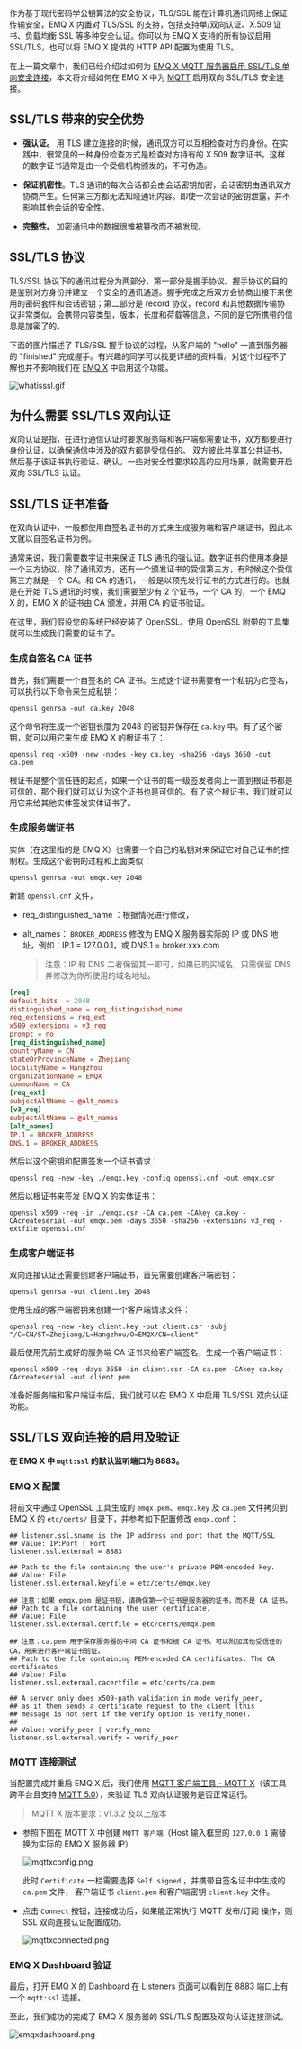 作为基于现代密码学公钥算法的安全协议，TLS/SSL 能在计算机通讯网络上保证传输安全，EMQ X 内置对 TLS/SSL 的支持，包括支持单/双向认证、X.509 证书、负载均衡 SSL 等多种安全认证。你可以为 EMQ X 支持的所有协议启用 SSL/TLS，也可以将 EMQ X 提供的 HTTP API 配置为使用 TLS。

在上一篇文章中，我们已经介绍过如何为 [EMQ X MQTT 服务器启用 SSL/TLS 单向安全连接](https://www.emqx.cn/blog/emqx-server-ssl-tls-secure-connection-configuration-guide)，本文将介绍如何在 EMQ X 中为 [MQTT](https://www.emqx.cn/mqtt) 启用双向 SSL/TLS 安全连接。



## SSL/TLS 带来的安全优势

- **强认证。** 用 TLS 建立连接的时候，通讯双方可以互相检查对方的身份。在实践中，很常见的一种身份检查方式是检查对方持有的 X.509 数字证书。这样的数字证书通常是由一个受信机构颁发的，不可伪造。

- **保证机密性**。TLS 通讯的每次会话都会由会话密钥加密，会话密钥由通讯双方协商产生。任何第三方都无法知晓通讯内容。即使一次会话的密钥泄露，并不影响其他会话的安全性。

- **完整性。** 加密通讯中的数据很难被篡改而不被发现。



## SSL/TLS 协议

TLS/SSL 协议下的通讯过程分为两部分，第一部分是握手协议。握手协议的目的是鉴别对方身份并建立一个安全的通讯通道。握手完成之后双方会协商出接下来使用的密码套件和会话密钥；第二部分是 record 协议，record 和其他数据传输协议非常类似，会携带内容类型，版本，长度和荷载等信息，不同的是它所携带的信息是加密了的。

下面的图片描述了 TLS/SSL 握手协议的过程，从客户端的 "hello" 一直到服务器的 "finished" 完成握手。有兴趣的同学可以找更详细的资料看。对这个过程不了解也并不影响我们在 [EMQ X](https://www.emqx.cn/products/broker) 中启用这个功能。

![whatisssl.gif](https://static.emqx.net/images/e654dbb6743731b20824a379d32a5cf3.gif)



## 为什么需要 SSL/TLS 双向认证

双向认证是指，在进行通信认证时要求服务端和客户端都需要证书，双方都要进行身份认证，以确保通信中涉及的双方都是受信任的。 双方彼此共享其公共证书，然后基于该证书执行验证、确认。一些对安全性要求较高的应用场景，就需要开启双向 SSL/TLS 认证。



## SSL/TLS 证书准备

在双向认证中，一般都使用自签名证书的方式来生成服务端和客户端证书，因此本文就以自签名证书为例。

通常来说，我们需要数字证书来保证 TLS 通讯的强认证。数字证书的使用本身是一个三方协议，除了通讯双方，还有一个颁发证书的受信第三方，有时候这个受信第三方就是一个 CA。和 CA 的通讯，一般是以预先发行证书的方式进行的。也就是在开始 TLS 通讯的时候，我们需要至少有 2 个证书，一个 CA 的，一个 EMQ X 的，EMQ X 的证书由 CA 颁发，并用 CA 的证书验证。

在这里，我们假设您的系统已经安装了 OpenSSL。使用 OpenSSL 附带的工具集就可以生成我们需要的证书了。

### 生成自签名 CA 证书

首先，我们需要一个自签名的 CA 证书。生成这个证书需要有一个私钥为它签名，可以执行以下命令来生成私钥：

```shell
openssl genrsa -out ca.key 2048
```

这个命令将生成一个密钥长度为 2048 的密钥并保存在 `ca.key` 中。有了这个密钥，就可以用它来生成 EMQ X 的根证书了：

```shell
openssl req -x509 -new -nodes -key ca.key -sha256 -days 3650 -out ca.pem
```

根证书是整个信任链的起点，如果一个证书的每一级签发者向上一直到根证书都是可信的，那个我们就可以认为这个证书也是可信的。有了这个根证书，我们就可以用它来给其他实体签发实体证书了。

### 生成服务端证书

实体（在这里指的是 EMQ X）也需要一个自己的私钥对来保证它对自己证书的控制权。生成这个密钥的过程和上面类似：

```shell
openssl genrsa -out emqx.key 2048
```

新建 `openssl.cnf` 文件，

- req_distinguished_name ：根据情况进行修改，

- alt_names： `BROKER_ADDRESS` 修改为 EMQ X 服务器实际的 IP 或 DNS 地址，例如：IP.1 = 127.0.0.1，或 DNS.1 = broker.xxx.com

  > 注意：IP 和 DNS 二者保留其一即可，如果已购买域名，只需保留 DNS 并修改为你所使用的域名地址。

```conf
[req]
default_bits  = 2048
distinguished_name = req_distinguished_name
req_extensions = req_ext
x509_extensions = v3_req
prompt = no
[req_distinguished_name]
countryName = CN
stateOrProvinceName = Zhejiang
localityName = Hangzhou
organizationName = EMQX
commonName = CA
[req_ext]
subjectAltName = @alt_names
[v3_req]
subjectAltName = @alt_names
[alt_names]
IP.1 = BROKER_ADDRESS
DNS.1 = BROKER_ADDRESS
```

然后以这个密钥和配置签发一个证书请求：

```shell
openssl req -new -key ./emqx.key -config openssl.cnf -out emqx.csr
```

然后以根证书来签发 EMQ X 的实体证书：

```shell
openssl x509 -req -in ./emqx.csr -CA ca.pem -CAkey ca.key -CAcreateserial -out emqx.pem -days 3650 -sha256 -extensions v3_req -extfile openssl.cnf
```

### 生成客户端证书

双向连接认证还需要创建客户端证书，首先需要创建客户端密钥：

```shell
openssl genrsa -out client.key 2048
```

使用生成的客户端密钥来创建一个客户端请求文件：

```shell
openssl req -new -key client.key -out client.csr -subj "/C=CN/ST=Zhejiang/L=Hangzhou/O=EMQX/CN=client"
```

最后使用先前生成好的服务端 CA 证书来给客户端签名，生成一个客户端证书：

```shell
openssl x509 -req -days 3650 -in client.csr -CA ca.pem -CAkey ca.key -CAcreateserial -out client.pem
```

准备好服务端和客户端证书后，我们就可以在 EMQ X 中启用 TLS/SSL 双向认证功能。



## SSL/TLS 双向连接的启用及验证

**在 EMQ X 中 `mqtt:ssl` 的默认监听端口为 8883。**

### EMQ X 配置

将前文中通过 OpenSSL 工具生成的 `emqx.pem`、`emqx.key` 及 `ca.pem` 文件拷贝到 EMQ X 的 `etc/certs/` 目录下，并参考如下配置修改 `emqx.conf`：

```shell
## listener.ssl.$name is the IP address and port that the MQTT/SSL
## Value: IP:Port | Port
listener.ssl.external = 8883

## Path to the file containing the user's private PEM-encoded key.
## Value: File
listener.ssl.external.keyfile = etc/certs/emqx.key

## 注意：如果 emqx.pem 是证书链，请确保第一个证书是服务器的证书，而不是 CA 证书。
## Path to a file containing the user certificate.
## Value: File
listener.ssl.external.certfile = etc/certs/emqx.pem

## 注意：ca.pem 用于保存服务器的中间 CA 证书和根 CA 证书。可以附加其他受信任的 CA，用来进行客户端证书验证。
## Path to the file containing PEM-encoded CA certificates. The CA certificates
## Value: File
listener.ssl.external.cacertfile = etc/certs/ca.pem

## A server only does x509-path validation in mode verify_peer,
## as it then sends a certificate request to the client (this
## message is not sent if the verify option is verify_none).
##
## Value: verify_peer | verify_none
listener.ssl.external.verify = verify_peer
```

### MQTT 连接测试

当配置完成并重启 EMQ X 后，我们使用 [MQTT 客户端工具 - MQTT X](https://mqttx.app/cn/)（该工具跨平台且支持 [MQTT 5.0](https://www.emqx.cn/mqtt/mqtt5)），来验证 TLS 双向认证服务是否正常运行。

> MQTT X 版本要求：v1.3.2 及以上版本

- 参照下图在 MQTT X 中创建 `MQTT 客户端`（Host 输入框里的 `127.0.0.1` 需替换为实际的 EMQ X 服务器 IP）

  ![mqttxconfig.png](https://static.emqx.net/images/a2ff0f2e94beed4423062473325932ae.png)

  此时 `Certificate` 一栏需要选择 `Self signed` ，并携带自签名证书中生成的 `ca.pem` 文件， 客户端证书  `client.pem` 和客户端密钥  `client.key` 文件。

- 点击  `Connect`  按钮，连接成功后，如果能正常执行 MQTT 发布/订阅 操作，则 SSL 双向连接认证配置成功。

  ![mqttxconnected.png](https://static.emqx.net/images/568e9a84445d24cb414a21324a588e0c.png)



### EMQ X Dashboard 验证

最后，打开 EMQ X 的 Dashboard 在 Listeners 页面可以看到在 8883 端口上有一个 `mqtt:ssl` 连接。

至此，我们成功的完成了 EMQ X 服务器的 SSL/TLS 配置及双向认证连接测试。

![emqxdashboard.png](https://static.emqx.net/images/4f2fb43ebbbb833e9db9f1d9bb8c72ed.png)